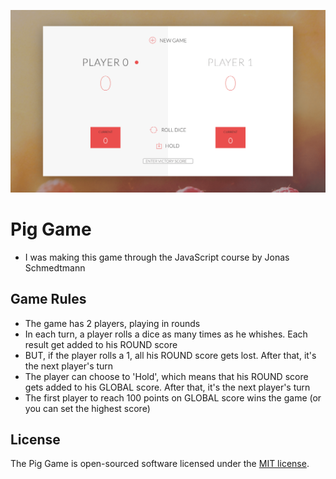 ![Pig Game](pic.png)

# Pig Game

- I was making this game through the JavaScript course by Jonas Schmedtmann

## Game Rules

- The game has 2 players, playing in rounds
- In each turn, a player rolls a dice as many times as he whishes. Each result get added to his ROUND score
- BUT, if the player rolls a 1, all his ROUND score gets lost. After that, it's the next player's turn
- The player can choose to 'Hold', which means that his ROUND score gets added to his GLOBAL score. After that, it's the next player's turn
- The first player to reach 100 points on GLOBAL score wins the game (or you can set the highest score)

## License

The Pig Game is open-sourced software licensed under the [MIT license](https://opensource.org/licenses/MIT).
